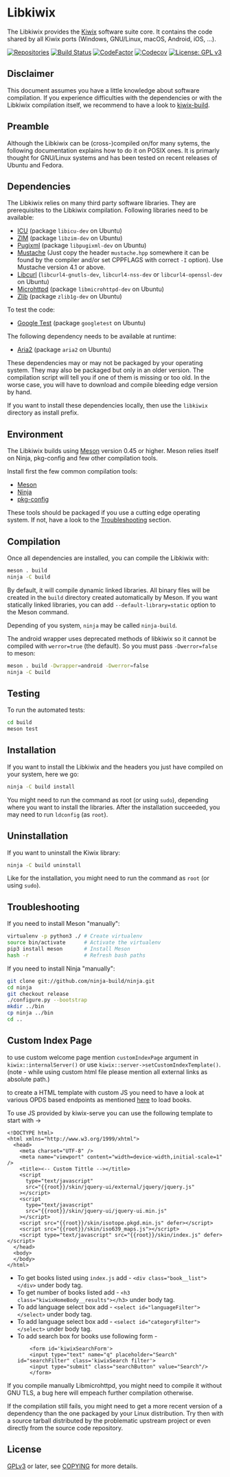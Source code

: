 Libkiwix
========

The Libkiwix provides the [Kiwix](https://kiwix.org) software suite
core. It contains the code shared by all Kiwix ports (Windows,
GNU/Linux, macOS, Android, iOS, ...).

[![Repositories](https://img.shields.io/repology/repositories/libkiwix?label=repositories)](https://github.com/kiwix/libkiwix/wiki/Repology)
[![Build Status](https://github.com/kiwix/libkiwix/workflows/CI/badge.svg?query=branch%3Amaster)](https://github.com/kiwix/libkiwix/actions?query=branch%3Amaster)
[![CodeFactor](https://www.codefactor.io/repository/github/kiwix/libkiwix/badge)](https://www.codefactor.io/repository/github/kiwix/libkiwix)
[![Codecov](https://codecov.io/gh/kiwix/libkiwix/branch/master/graph/badge.svg)](https://codecov.io/gh/kiwix/libkiwix)
[![License: GPL v3](https://img.shields.io/badge/License-GPLv3-blue.svg)](https://www.gnu.org/licenses/gpl-3.0)

Disclaimer
----------

This document assumes you have a little knowledge about software
compilation. If you experience difficulties with the dependencies or
with the Libkiwix compilation itself, we recommend to have a look to
[kiwix-build](https://github.com/kiwix/kiwix-build).

Preamble
--------

Although the Libkiwix can be (cross-)compiled on/for many sytems, the
following documentation explains how to do it on POSIX ones. It is
primarly thought for GNU/Linux systems and has been tested on recent
releases of Ubuntu and Fedora.

Dependencies
------------

The Libkiwix relies on many third party software libraries. They are
prerequisites to the Libkiwix compilation. Following libraries need to
be available:
* [ICU](https://site.icu-project.org/) (package `libicu-dev` on Ubuntu)
* [ZIM](https://openzim.org/) (package `libzim-dev` on Ubuntu)
* [Pugixml](https://pugixml.org/) (package `libpugixml-dev` on Ubuntu)
* [Mustache](https://github.com/kainjow/Mustache) (Just copy the
header `mustache.hpp` somewhere it can be found by the compiler and/or
set CPPFLAGS with correct `-I` option). Use Mustache version 4.1 or above.
* [Libcurl](https://curl.se/libcurl) (`libcurl4-gnutls-dev`, `libcurl4-nss-dev` or `libcurl4-openssl-dev` on Ubuntu)
* [Microhttpd](https://www.gnu.org/software/libmicrohttpd) (package `libmicrohttpd-dev` on Ubuntu)
* [Zlib](https://zlib.net/) (package `zlib1g-dev` on Ubuntu)

To test the code:
* [Google Test](https://github.com/google/googletest) (package `googletest` on Ubuntu)

The following dependency needs to be available at runtime:
* [Aria2](https://aria2.github.io/) (package `aria2` on Ubuntu)

These dependencies may or may not be packaged by your operating
system. They may also be packaged but only in an older version. The
compilation script will tell you if one of them is missing or too old.
In the worse case, you will have to download and compile bleeding edge
version by hand.

If you want to install these dependencies locally, then use the
`libkiwix` directory as install prefix.

Environment
-------------

The Libkiwix builds using [Meson](https://mesonbuild.com/) version
0.45 or higher. Meson relies itself on Ninja, pkg-config and few other
compilation tools.

Install first the few common compilation tools:
* [Meson](https://mesonbuild.com/)
* [Ninja](https://ninja-build.org/)
* [pkg-config](https://www.freedesktop.org/wiki/Software/pkg-config/)

These tools should be packaged if you use a cutting edge operating
system. If not, have a look to the [Troubleshooting](#Troubleshooting)
section.

Compilation
-----------

Once all dependencies are installed, you can compile the Libkiwix
with:
```bash
meson . build
ninja -C build
```

By default, it will compile dynamic linked libraries. All binary files
will be created in the `build` directory created automatically by
Meson. If you want statically linked libraries, you can add
`--default-library=static` option to the Meson command.

Depending of you system, `ninja` may be called `ninja-build`.

The android wrapper uses deprecated methods of libkiwix so it cannot be compiled
with `werror=true` (the default). So you must pass `-Dwerror=false` to meson:

```bash
meson . build -Dwrapper=android -Dwerror=false
ninja -C build
```

Testing
-------

To run the automated tests:
```bash
cd build
meson test
```

Installation
------------

If you want to install the Libkiwix and the headers you just have
compiled on your system, here we go:
```bash
ninja -C build install
```

You might need to run the command as root (or using `sudo`), depending
where you want to install the libraries. After the installation
succeeded, you may need to run `ldconfig` (as `root`).

Uninstallation
------------

If you want to uninstall the Kiwix library:
```bash
ninja -C build uninstall
```

Like for the installation, you might need to run the command as `root`
(or using `sudo`).

Troubleshooting
---------------

If you need to install Meson "manually":
```bash
virtualenv -p python3 ./ # Create virtualenv
source bin/activate      # Activate the virtualenv
pip3 install meson       # Install Meson
hash -r                  # Refresh bash paths
```

If you need to install Ninja "manually":
```bash
git clone git://github.com/ninja-build/ninja.git
cd ninja
git checkout release
./configure.py --bootstrap
mkdir ../bin
cp ninja ../bin
cd ..
```

Custom Index Page
-----------------

to use custom welcome page mention `customIndexPage` argument in `kiwix::internalServer()` or use `kiwix::server->setCustomIndexTemplate()`.
(note - while using custom html file please mention all external links as absolute path.)

to create a HTML template with custom JS you need to have a look at various OPDS based endpoints as mentioned [here](https://wiki.kiwix.org/wiki/OPDS) to load books.

To use JS provided by kiwix-serve you can use the following template to start with ->

```
<!DOCTYPE html>
<html xmlns="http://www.w3.org/1999/xhtml">
  <head>
    <meta charset="UTF-8" />
    <meta name="viewport" content="width=device-width,initial-scale=1" />
    <title><-- Custom Tittle --></title>
    <script
      type="text/javascript"
      src="{{root}}/skin/jquery-ui/external/jquery/jquery.js"
    ></script>
    <script
      type="text/javascript"
      src="{{root}}/skin/jquery-ui/jquery-ui.min.js"
    ></script>
    <script src="{{root}}/skin/isotope.pkgd.min.js" defer></script>
    <script src="{{root}}/skin/iso639_maps.js"></script>
    <script type="text/javascript" src="{{root}}/skin/index.js" defer></script>
  </head>
  <body>
  </body>
</html>
```

- To get books listed using `index.js` add - `<div class="book__list"></div>` under body tag.
- To get number of books listed add - `<h3 class="kiwixHomeBody__results"></h3>` under body tag.
- To add language select box add - `<select id="languageFilter"></select>` under body tag.
- To add language select box add - `<select id="categoryFilter"></select>` under body tag.
- To add search box for books use following form -
    ```
        <form id='kiwixSearchForm'>
        <input type="text" name="q" placeholder="Search" id="searchFilter" class='kiwixSearch filter'>
        <input type="submit" class="searchButton" value="Search"/>
        </form>
    ```


If you compile manually Libmicrohttpd, you might need to compile it
without GNU TLS, a bug here will empeach further compilation
otherwise.

If the compilation still fails, you might need to get a more recent
version of a dependency than the one packaged by your Linux
distribution. Try then with a source tarball distributed by the
problematic upstream project or even directly from the source code
repository.

License
-------

[GPLv3](https://www.gnu.org/licenses/gpl-3.0) or later, see
[COPYING](COPYING) for more details.
